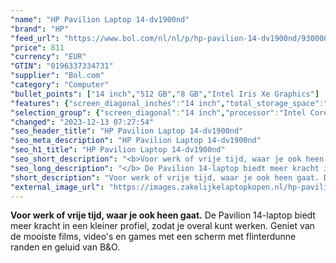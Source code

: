 ```yaml
---
"name": "HP Pavilion Laptop 14-dv1900nd"
"brand": "HP"
"feed_url": "https://www.bol.com/nl/nl/p/hp-pavilion-14-dv1900nd/9300000067449560"
"price": 811
"currency": "EUR"
"GTIN": "0196337334731"
"supplier": "Bol.com"
"category": "Computer"
"bullet_points": ["14 inch","512 GB","8 GB","Intel Iris Xe Graphics"]
"features": {"screen_diagonal_inches":"14 inch","total_storage_space":"512 GB","memory_size":"8 GB","graphics_card":"Intel Iris Xe Graphics"}
"selection_group": {"screen_diagonal":"14 inch","processor":"Intel Core i5","changed_price_past_3_days":false,"product_family":"Pavilion"}
"changed": "2023-12-13 07:27:54"
"seo_header_title": "HP Pavilion Laptop 14-dv1900nd"
"seo_meta_description": "HP Pavilion Laptop 14-dv1900nd"
"seo_h1_title": "HP Pavilion Laptop 14-dv1900nd"
"seo_short_description": "<b>Voor werk of vrije tijd, waar je ook heen gaat."
"seo_long_description": "</b> De Pavilion 14-laptop biedt meer kracht in een kleiner profiel, zodat je overal kunt werken. Geniet van de mooiste films, video's en games met een scherm met flinterdunne randen en geluid van B&O."
"short_description": "Voor werk of vrije tijd, waar je ook heen gaat. De Pavilion 14-laptop biedt meer kracht in een kleiner profiel, zodat je overal kunt werken. Geniet van de mooiste films, video's en games met een scherm met flinterdunne randen en geluid van B&O."
"external_image_url": "https://images.zakelijkelaptopkopen.nl/hp-pavilion-14-dv1900nd.webp"
---
```


<b>Voor werk of vrije tijd, waar je ook heen gaat.</b> De Pavilion 14-laptop biedt meer kracht in een kleiner profiel, zodat je overal kunt werken. Geniet van de mooiste films, video's en games met een scherm met flinterdunne randen en geluid van B&O.